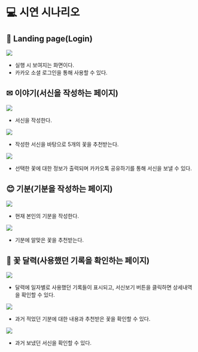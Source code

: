 # 💻 시연 시나리오

## 🚀 Landing page(Login)

![](https://i.imgur.com/SpZ88JO.png)
    
- 실행 시 보여지는 화면이다.
- 카카오 소셜 로그인을 통해 사용할 수 있다.

## ✉ 이야기(서신을 작성하는 페이지)

![](https://i.imgur.com/rksEpFD.png)

- 서신을 작성한다.

![](https://i.imgur.com/i3g7RRC.png)
   
- 작성한 서신을 바탕으로 5개의 꽃을 추천받는다.

![](https://i.imgur.com/1hJeQQA.png)

- 선택한 꽃에 대한 정보가 출력되며 카카오톡 공유하기를 통해 서신을 보낼 수 있다.

## 😊 기분(기분을 작성하는 페이지)

![](https://i.imgur.com/pNrONHV.png)

- 현재 본인의 기분을 작성한다.

![](https://i.imgur.com/KQAKt8c.png)

- 기분에 알맞은 꽃을 추천받는다.

## 📅 꽃 달력(사용했던 기록을 확인하는 페이지)

![](https://i.imgur.com/AsW3ivr.png)

- 달력에 일자별로 사용했던 기록들이 표시되고, 서신보기 버튼을 클릭하면 상세내역을 확인할 수 있다.

![](https://i.imgur.com/tOimCbY.png)

- 과거 적었던 기분에 대한 내용과 추천받은 꽃을 확인할 수 있다.

![](https://i.imgur.com/TcZH2M6.png)

- 과거 보냈던 서신을 확인할 수 있다.
